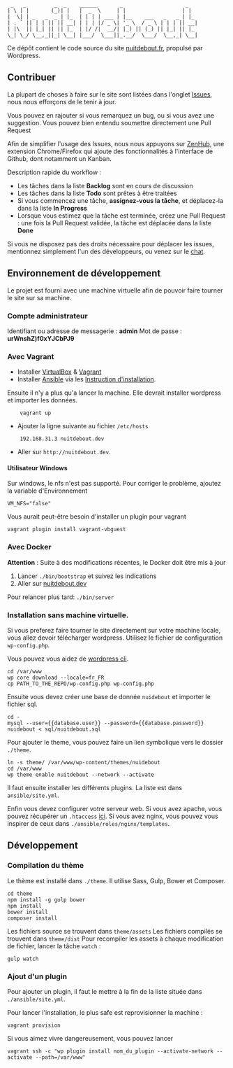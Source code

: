 ```
 _   _         _  _    ______       _                    _
| \ | |       (_)| |   |  _  \     | |                  | |
|  \| | _   _  _ | |_  | | | | ___ | |__    ___   _   _ | |_
| . ` || | | || || __| | | | |/ _ \| '_ \  / _ \ | | | || __|
| |\  || |_| || || |_  | |/ /|  __/| |_) || (_) || |_| || |_
\_| \_/ \__,_||_| \__| |___/  \___||_.__/  \___/  \__,_| \__|
```

Ce dépôt contient le code source du site [nuitdebout.fr](nuitdebout.fr), propulsé par Wordpress.

## Contribuer

La plupart de choses à faire sur le site sont listées dans l'onglet [Issues](https://github.com/nuitdebout/wordpress/issues), nous nous efforçons de le tenir à jour.

Vous pouvez en rajouter si vous remarquez un bug, ou si vous avez une suggestion.
Vous pouvez bien entendu soumettre directement une Pull Request

Afin de simplifier l'usage des Issues, nous nous appuyons sur [ZenHub](https://www.zenhub.io/), une extension Chrome/Firefox qui ajoute des fonctionnalités à l'interface de Github, dont notamment un Kanban.

Description rapide du workflow :

- Les tâches dans la liste **Backlog** sont en cours de discussion
- Les tâches dans la liste **Todo** sont prêtes à être traitées
- Si vous commencez une tâche, **assignez-vous la tâche**, et déplacez-la dans la liste **In Progress**
- Lorsque vous estimez que la tâche est terminée, créez une Pull Request : une fois la Pull Request validée, la tâche est déplacée dans la liste **Done**

Si vous ne disposez pas des droits nécessaire pour déplacer les issues, mentionnez simplement l'un des développeurs, ou venez sur le [chat](https://chat.nuitdebout.fr/channel/dev-nuitdebout.fr).

## Environnement de développement

Le projet est fourni avec une machine virtuelle afin de pouvoir faire tourner le site sur sa machine.

### Compte administrateur

Identifiant ou adresse de messagerie : **admin**
Mot de passe : **urWnshZ)f0xYJCbPJ9**

### Avec Vagrant

- Installer [VirtualBox](https://www.virtualbox.org/) & [Vagrant](https://docs.vagrantup.com/v2/installation/index.html)
- Installer [Ansible](http://ansible.com) via les [Instruction d'installation](http://docs.ansible.com/intro_installation.html#installation).

Ensuite il n'y a plus qu'a lancer la machine. Elle devrait installer wordpress et importer les données.
```
    vagrant up
```

- Ajouter la ligne suivante au fichier `/etc/hosts`

```
    192.168.31.3 nuitdebout.dev
```

- Aller sur `http://nuitdebout.dev`.

#### Utilisateur Windows

Sur windows, le nfs n'est pas supporté. Pour corriger le problème, ajoutez la variable d'Environnement

```
VM_NFS="false"
```

Vous aurait peut-être besoin d'installer un plugin pour vagrant
```
vagrant plugin install vagrant-vbguest
```


### Avec Docker

**Attention** : Suite à des modifications récentes, le Docker doit être mis à jour

1. Lancer `./bin/bootstrap` et suivez les indications
1. Aller sur [nuitdebout.dev](http://nuitdebout.dev)

Pour relancer plus tard: `./bin/server`

### Installation sans machine virtuelle.

Si vous preferez faire tourner le site directement sur votre machine locale, vous allez devoir télécharger wordpress. Utilisez le fichier de configuration `wp-config.php`.

Vous pouvez vous aidez de [wordpress cli](http://wp-cli.org).

```
cd /var/www
wp core download --locale=fr_FR
cp PATH_TO_THE_REPO/wp-config.php wp-config.php
```

Ensuite vous devez créer une base de donnée `nuidebout` et importer le fichier sql.
```
cd -
mysql --user={{database.user}} --password={{database.password}} nuidebout < sql/nuitdebout.sql
```

Pour ajouter le theme, vous pouvez faire un lien symbolique vers le dossier `./theme`.
```
ln -s theme/ /var/www/wp-content/themes/nuidebout
cd /var/www
wp theme enable nuitdebout --network --activate
```

Il faut ensuite installer les différents plugins. La liste est dans `ansible/site.yml`.

Enfin vous devez configurer votre serveur web. Si vous avez apache, vous pouvez récupérer un `.htaccess` [ici](https://codex.wordpress.org/htaccess).
Si vous avez nginx, vous pouvez vous inspirer de ceux dans `./ansible/roles/nginx/templates`.


## Développement

### Compilation du thème

Le thème est installé dans `./theme`. Il utilise Sass, Gulp, Bower et Composer.

```
cd theme
npm install -g gulp bower
npm install
bower install
composer install
```

Les fichiers source se trouvent dans `theme/assets`
Les fichiers compilés se trouvent dans `theme/dist`
Pour recompiler les assets à chaque modification de fichier, lancer la tâche `watch` :

```
gulp watch
```

### Ajout d'un plugin

Pour ajouter un plugin, il faut le mettre à la fin de la liste située dans `./ansible/site.yml`.

Pour lancer l'installation, le plus safe est reprovisionner la machine :
```
vagrant provision
```

Si vous aimez vivre dangereusement, vous pouvez lancer
```
vagrant ssh -c "wp plugin install nom_du_plugin --activate-network --activate --path=/var/www"
```
